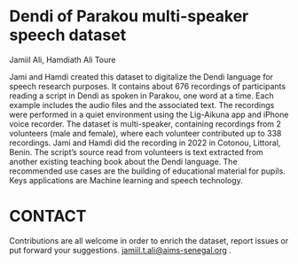 # Dendi of Parakou multi-speaker speech dataset
Jamiil Ali, Hamdiath Ali Toure

Jami and Hamdi created this dataset to digitalize the Dendi language for speech research purposes. It contains about 676 recordings of participants reading a script in Dendi as spoken in Parakou, one word at a time. Each example includes the audio files and the associated text. The recordings were performed in a quiet environment using the Lig-Aikuna app and iPhone voice recorder. The dataset is multi-speaker, containing recordings from 2 volunteers (male and female), where each volunteer contributed up to 338 recordings. Jami and Hamdi did the recording in 2022 in Cotonou, Littoral, Benin. The script’s source read from volunteers is text extracted from another existing teaching book about the Dendi language. The recommended use cases are the building of educational material for pupils. Keys applications are Machine learning and speech technology.   

# CONTACT
Contributions are all welcome in order to enrich the dataset, report issues or put forward your suggestions. jamiil.t.ali@aims-senegal.org .
